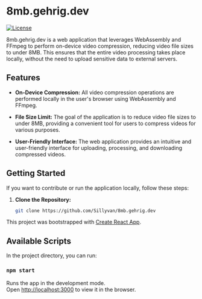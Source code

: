 # 8mb.gehrig.dev

[![License](https://img.shields.io/badge/license-MIT-blue.svg)](https://opensource.org/licenses/MIT)

8mb.gehrig.dev is a web application that leverages WebAssembly and FFmpeg to perform on-device video compression, reducing video file sizes to under 8MB. This ensures that the entire video processing takes place locally, without the need to upload sensitive data to external servers.

## Features

- **On-Device Compression:** All video compression operations are performed locally in the user's browser using WebAssembly and FFmpeg.

- **File Size Limit:** The goal of the application is to reduce video file sizes to under 8MB, providing a convenient tool for users to compress videos for various purposes.

- **User-Friendly Interface:** The web application provides an intuitive and user-friendly interface for uploading, processing, and downloading compressed videos.

## Getting Started


If you want to contribute or run the application locally, follow these steps:

1. **Clone the Repository:**
   ```bash
   git clone https://github.com/Sillyvan/8mb.gehrig.dev
   
This project was bootstrapped with [Create React App](https://github.com/facebook/create-react-app).

## Available Scripts

In the project directory, you can run:

### `npm start`

Runs the app in the development mode.\
Open [http://localhost:3000](http://localhost:3000) to view it in the browser.
